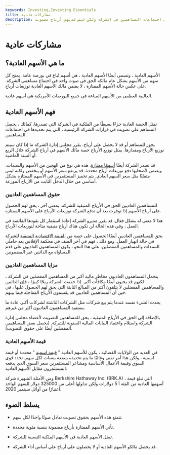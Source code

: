 ```yaml
---
keywords: Investing,Investing Essentials
title: مشاركات عادية
description: الأسهم العادية ، والتي تسمى أيضًا الأسهم العادية ، تمنح أصحابها الحق في التصويت في اجتماعات المساهمين في الشركة ولكن ليس لديهم أرباح مضمونة.
---
```


# مشاركات عادية
## ما هي الأسهم العادية؟

الأسهم العادية ، وتسمى أيضًا الأسهم العادية ، هي أسهم تُباع في بورصة عامة. يمنح كل سهم من الأسهم بشكل عام مالكه الحق في صوت واحد في اجتماع مساهمي الشركة. على عكس حالة الأسهم الممتازة ، لا يضمن مالك الأسهم العادية توزيعات أرباح.

الغالبية العظمى من الأسهم المباعة في جميع البورصات الأمريكية هي أسهم عادية.

## فهم الأسهم العادية

تمثل الحصة العادية جزءًا بسيطًا من الملكية في الشركة التي تصدرها. كمالك ، يحصل المساهم على تصويت في قرارات الشركة الرئيسية ، التي يتم تحديدها في اجتماعات المساهمين.

يجوز للمساهم أو قد لا يحصل على أرباح. يقرر مجلس إدارة الشركة ما إذا كان سيتم توزيع الأرباح ومقدارها. يمثل توزيع الأرباح حصة مالك الأسهم في أرباح الشركة خلال الربع أو السنة الماضية.

قد تصدر الشركة أيضًا [أسهمًا ممتازة](/preferredstock). هذه هي نوع من الهجين من الأسهم والسندات. ويضمن لأصحابها دفع توزيعات أرباح محددة. قد يرتفع سعر الأسهم أو ينخفض ولكنه ليس متقلبًا مثل سعر السهم العادي. يتم تحفيز المستثمرين في الأسهم الممتازة بشكل أساسي من خلال الدخل الثابت من الأرباح الموزعة.

### حقوق المساهمين العاديين

للمساهمين العاديين الحق في الأرباح المتبقية للشركة. بمعنى آخر ، يحق لهم الحصول على أرباح الأسهم إذا توفرت بعد أن تدفع الشركة توزيعات الأرباح على الأسهم الممتازة.

هذا لا معنى له بشكل فعال. قد يقرر مديرو الشركة إعادة استثمار كل نقودها الفائضة في العمل ، وفي هذه الحالة لن تكون هناك أرباح متبقية متاحة لتوزيعات الأرباح.

يحق للمساهمين العاديين أيضًا الحصول على حصة من [القيمة الاقتصادية المتبقية](/economic-value) للشركة في حالة انهيار العمل. ومع ذلك ، فهم في آخر الصف في محكمة الإفلاس بعد حاملي السندات والمساهمين المفضلين. على هذا النحو ، يكون المساهمون العاديون على قدم المساواة مع الدائنين غير المضمونين.

### مزايا المساهمين العاديين

يتحمل المساهمون العاديون مخاطر مالية أكبر من المساهمين المفضلين في الشركة ، لكنهم قد يجنون أيضًا مكافآت أكبر. إذا حققت الشركة ربحًا كبيرًا ، فإن الدائنين والمساهمين المفضلين لا يتلقون أكثر من المبالغ الثابتة التي يحق لهم الحصول عليها ، في حين أن المساهمين العاديين قد يقسمون الأرباح المفاجئة فيما بينهم.

يحدث الشيء نفسه عندما يتم بيع شركات مثل الشركات الناشئة لشركات أكبر. عادة ما يستفيد المساهمون العاديون أكثر من غيرهم.

بالإضافة إلى الحق في الأرباح المتبقية ، يحق للمساهمين التصويت لأعضاء مجلس إدارة الشركة واستلام واعتماد البيانات المالية السنوية للشركة. (يحصل بعض المساهمين المفضلين أيضًا على حقوق التصويت).

### قيمة الأسهم العادية

في العديد من الولايات القضائية ، يكون للأسهم العادية " [قيمة اسمية](/parvalue) " محددة أو قيمة اسمية ، ولكن هذا أمر تقني وغالبًا ما يتم تحديده ببضعة بنسات لكل سهم. تحدد قوى السوق وقيمة الأعمال الأساسية ومشاعر المستثمرين سعر السوق الذي يدفعه المستثمرون مقابل الأسهم العادية.

ومن الأمثلة الشهيرة شركة Berkshire Hathaway Inc. (BRK.A) ، التي تبلغ قيمة أسهمها العادية من الفئة أ 5 دولارات ولكن تداولها أعلى من 325000 دولار للسهم الواحد اعتبارًا من أوائل سبتمبر 2020.

## يسلط الضوء

- تتمتع هذه الأسهم بحقوق تصويت تعادل صوتًا واحدًا لكل سهم.

- تأتي الأسهم الممتازة بأرباح مضمونة بنسبة مئوية محددة.

- تمثل الأسهم العادية في الأسهم الملكية النسبية للشركة.

- قد يحصل مالكو الأسهم العادية أو لا يحصلون على أرباح على أساس أداء الشركة.

